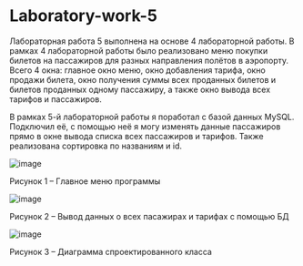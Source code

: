 # Laboratory-work-5
Лабораторная работа 5 выполнена на основе 4 лабораторной работы. В рамках 4 лабораторной работы было реализовано меню покупки билетов на пассажиров для разных направления полётов в аэропорту. Всего 4 окна: главное окно меню, окно добавления тарифа, окно продажи билета, окно получения суммы всех проданных билетов и билетов проданных одному пассажиру, а также окно вывода всех тарифов и пассажиров.

В рамках 5-й лабораторной работы я поработал с базой данных MySQL. Подключил её, с помощью неё я могу изменять данные пассажиров прямо в окне вывода списка всех пассажиров и тарифов. Также реализована сортировка по названиям и id.

![image](https://github.com/user-attachments/assets/f303b722-92a1-4557-84dd-905f1ac3ae6b)

Рисунок 1 – Главное меню программы


![image](https://github.com/user-attachments/assets/8868579e-d526-43cb-808b-ca7e1c5f43aa)

Рисунок 2 – Вывод данных о всех пасажирах и тарифах с помощью БД

![image](https://github.com/user-attachments/assets/ca913d67-36ce-45b6-b514-23f6f4582051)

Рисунок 3 – Диаграмма спроектированного класса
